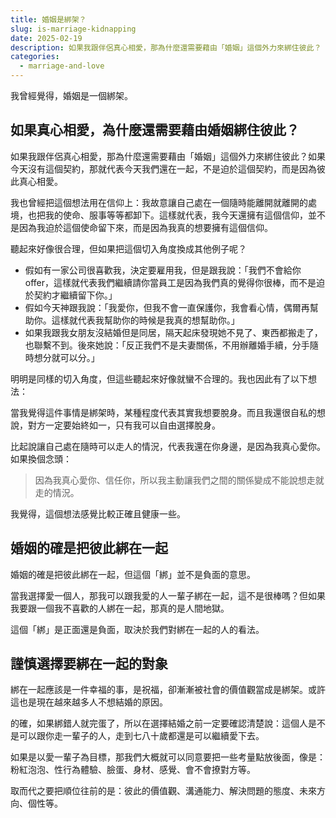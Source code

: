 ```yaml
---
title: 婚姻是綁架？
slug: is-marriage-kidnapping
date: 2025-02-19
description: 如果我跟伴侶真心相愛，那為什麼還需要藉由「婚姻」這個外力來綁住彼此？
categories:
  - marriage-and-love
---
```


我曾經覺得，婚姻是一個綁架。

## 如果真心相愛，為什麼還需要藉由婚姻綁住彼此？

如果我跟伴侶真心相愛，那為什麼還需要藉由「婚姻」這個外力來綁住彼此？如果今天沒有這個契約，那就代表今天我們還在一起，不是迫於這個契約，而是因為彼此真心相愛。

我也曾經把這個想法用在信仰上：我故意讓自己處在一個隨時能離開就離開的處境，也把我的使命、服事等等都卸下。這樣就代表，我今天還擁有這個信仰，並不是因為我迫於這個使命留下來，而是因為我真的想要擁有這個信仰。

聽起來好像很合理，但如果把這個切入角度換成其他例子呢？

- 假如有一家公司很喜歡我，決定要雇用我，但是跟我說：「我們不會給你 offer，這樣就代表我們繼續請你當員工是因為我們真的覺得你很棒，而不是迫於契約才繼續留下你。」
- 假如今天神跟我說：「我愛你，但我不會一直保護你，我會看心情，偶爾再幫助你。這樣就代表我幫助你的時候是我真的想幫助你。」
- 如果我跟我女朋友沒結婚但是同居，隔天起床發現她不見了、東西都搬走了，也聯繫不到。後來她說：「反正我們不是夫妻關係，不用辦離婚手續，分手隨時想分就可以分。」

明明是同樣的切入角度，但這些聽起來好像就蠻不合理的。我也因此有了以下想法：

當我覺得這件事情是綁架時，某種程度代表其實我想要脫身。而且我還很自私的想說，對方一定要始終如一，只有我可以自由選擇脫身。

比起說讓自己處在隨時可以走人的情況，代表我還在你身邊，是因為我真心愛你。如果換個念頭：

> 因為我真心愛你、信任你，所以我主動讓我們之間的關係變成不能說想走就走的情況。

我覺得，這個想法感覺比較正確且健康一些。

## 婚姻的確是把彼此綁在一起

婚姻的確是把彼此綁在一起，但這個「綁」並不是負面的意思。

當我選擇愛一個人，那我可以跟我愛的人一輩子綁在一起，這不是很棒嗎？但如果我要跟一個我不喜歡的人綁在一起，那真的是人間地獄。

這個「綁」是正面還是負面，取決於我們對綁在一起的人的看法。

## 謹慎選擇要綁在一起的對象

綁在一起應該是一件幸福的事，是祝福，卻漸漸被社會的價值觀當成是綁架。或許這也是現在越來越多人不想結婚的原因。

的確，如果綁錯人就完蛋了，所以在選擇結婚之前一定要確認清楚說：這個人是不是可以跟你走一輩子的人，走到七八十歲都還是可以繼續愛下去。

如果是以愛一輩子為目標，那我們大概就可以同意要把一些考量點放後面，像是：粉紅泡泡、性行為體驗、臉蛋、身材、感覺、會不會撩對方等。

取而代之要把順位往前的是：彼此的價值觀、溝通能力、解決問題的態度、未來方向、個性等。
